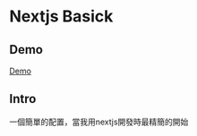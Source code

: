 # Nextjs Basick

## Demo
[Demo](https://codesandbox.io/s/next-example-basic-startkit-662y2)

## Intro
一個簡單的配置，當我用nextjs開發時最精簡的開始

